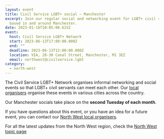 ```yaml
---
layout: event
title: Civil Service LGBT+ social – Manchester
excerpt: Join our regular social and networking event for LGBT+ civil servants
  based in and around Manchester.
date: 2023-01-16T10:05:00.615Z
event:
  host: Civil Service LGBT+ Network
  start: 2023-06-13T17:00:00.000Z
  end: ""
  deadline: 2023-06-13T12:00:00.000Z
  location: VIA, 28-30 Canal Street, Manchester, M1 3EZ
  email: northwest@civilservice.lgbt
category:
  - north-west
---
```

The Civil Service LGBT+ Network organises informal networking and social events so that LGBT+ civil servants can meet each other. Our [local organisers](/team) organise these events in various cities across the country.

Our Manchester socials take place on the **second Tuesday of each month**. 

If you have questions about this event, or you have an idea for a future event, you can contact our [North West local organisers](mailto:northwest@civilservice.lgbt).

For all the latest updates from the North West region, check the [North West topic page](/topic/north-west)